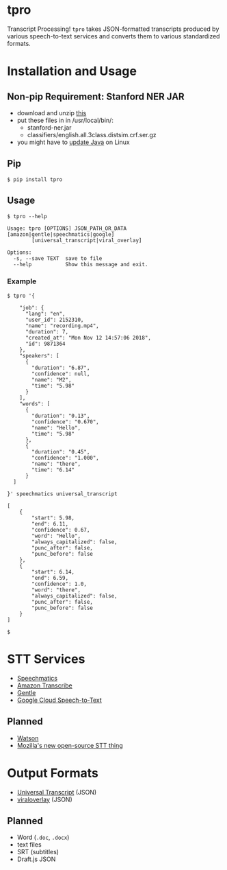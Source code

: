 # tpro

Transcript Processing! `tpro` takes JSON-formatted transcripts produced by
various speech-to-text services and converts them to various standardized
formats.

# Installation and Usage

## Non-pip Requirement:  Stanford NER JAR

  - download and unzip [this](https://nlp.stanford.edu/software/stanford-ner-2018-10-16.zip)
  - put these files in in /usr/local/bin/:
    - stanford-ner.jar
    - classifiers/english.all.3class.distsim.crf.ser.gz
  - you might have to [update Java](https://askubuntu.com/questions/508546/howto-upgrade-java-on-ubuntu-14-04-lts) on Linux

## Pip

    $ pip install tpro

## Usage

    $ tpro --help

    Usage: tpro [OPTIONS] JSON_PATH_OR_DATA [amazon|gentle|speechmatics|google]
            [universal_transcript|viral_overlay]

    Options:
      -s, --save TEXT  save to file
      --help           Show this message and exit.

### Example

    $ tpro '{

        "job": {
          "lang": "en",
          "user_id": 2152310,
          "name": "recording.mp4",
          "duration": 7,
          "created_at": "Mon Nov 12 14:57:06 2018",
          "id": 9871364
        },
        "speakers": [
          {
            "duration": "6.87",
            "confidence": null,
            "name": "M2",
            "time": "5.98"
          }
        ],
        "words": [
          {
            "duration": "0.13",
            "confidence": "0.670",
            "name": "Hello",
            "time": "5.98"
          },
          {
            "duration": "0.45",
            "confidence": "1.000",
            "name": "there",
            "time": "6.14"
          }
      ]
      
    }' speechmatics universal_transcript

    [
        {
            "start": 5.98,
            "end": 6.11,
            "confidence": 0.67,
            "word": "Hello",
            "always_capitalized": false,
            "punc_after": false,
            "punc_before": false
        },
        {
            "start": 6.14,
            "end": 6.59,
            "confidence": 1.0,
            "word": "there",
            "always_capitalized": false,
            "punc_after": false,
            "punc_before": false
        }
    ]

    $

# STT Services

- [Speechmatics](https://www.speechmatics.com/)
- [Amazon Transcribe](https://aws.amazon.com/transcribe/)
- [Gentle](https://github.com/lowerquality/gentle)
- [Google Cloud Speech-to-Text](https://cloud.google.com/speech-to-text/)

## Planned

- [Watson](https://www.ibm.com/watson/services/speech-to-text/) 
- [Mozilla's new open-source STT thing](https://github.com/mozilla/DeepSpeech)

# Output Formats

- [Universal Transcript](https://gist.github.com/zevaverbach/d2b7a19397607677878aa3268fda1002#example) (JSON)
- [viraloverlay](https://github.com/zevaverbach/viraloverlay#json-transcript-format) (JSON)

## Planned

- Word (`.doc`, `.docx`)
- text files
- SRT (subtitles)
- Draft.js JSON
